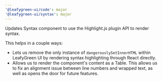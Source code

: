 ```yaml
---
'@leafygreen-ui/code': major
'@leafygreen-ui/syntax': major
---
```


Updates Syntax component to use the Highlight.js plugin API to render syntax.

This helps in a couple ways:
- Lets us remove the only instance of `dangerouslySetInnerHTML` within LeafyGreen UI by rendering syntax highlighting through React directly.
- Allows us to render the component's content as a Table. This allows us to fix an alignment issue between line numbers and wrapped text, as well as opens the door for future features.
